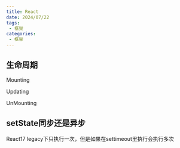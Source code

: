 ```yaml
---
title: React
date: 2024/07/22
tags:
 - 框架
categories:
 - 框架
---
```


## 生命周期

Mounting

Updating

UnMounting

## setState同步还是异步

React17 legacy下只执行一次，但是如果在settimeout里执行会执行多次
